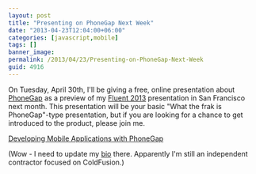 ```yaml
---
layout: post
title: "Presenting on PhoneGap Next Week"
date: "2013-04-23T12:04:00+06:00"
categories: [javascript,mobile]
tags: []
banner_image: 
permalink: /2013/04/23/Presenting-on-PhoneGap-Next-Week
guid: 4916
---
```


On Tuesday, April 30th, I'll be giving a free, online presentation about <a href="http://www.phonegap.com">PhoneGap</a> as a preview of my <a href="http://fluentconf.com/fluent2013">Fluent 2013</a> presentation in San Francisco next month. This presentation will be your basic "What the frak is PhoneGap"-type presentation, but if you are looking for a chance to get introduced to the product, please join me.

<a href="http://oreillynet.com/pub/e/2608">Developing Mobile Applications with PhoneGap</a>

(Wow - I need to update my <a href="http://www.oreillynet.com/pub/au/3437">bio</a> there. Apparently I'm still an independent contractor focused on ColdFusion.)